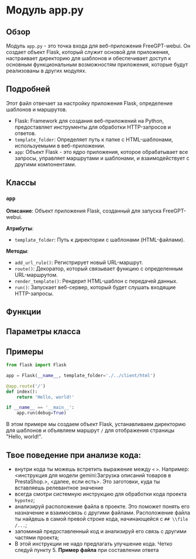 # Модуль app.py

## Обзор

Модуль `app.py` - это точка входа для веб-приложения FreeGPT-webui. Он создает объект Flask, который служит основой для приложения, настраивает директорию для шаблонов и обеспечивает доступ к основным функциональным возможностям приложения, которые будут реализованы в других модулях.

## Подробней

Этот файл отвечает за настройку приложения Flask, определение шаблонов и маршрутов. 

- Flask:  Framework для создания веб-приложений на Python, предоставляет инструменты для обработки HTTP-запросов и ответов.
- `template_folder`: Определяет путь к папке с HTML-шаблонами, используемыми в веб-приложении. 
- `app`: Объект Flask - это ядро приложения, которое обрабатывает все запросы, управляет маршрутами и шаблонами, и взаимодействует с другими компонентами. 


## Классы

### `app`

**Описание**: Объект приложения Flask, созданный для запуска FreeGPT-webui.

**Атрибуты**:

- `template_folder`: Путь к директории с шаблонами (HTML-файлами).

**Методы**:

- `add_url_rule()`: Регистрирует новый URL-маршрут.
- `route()`: Декоратор, который связывает функцию с определенным URL-маршрутом.
- `render_template()`: Рендерит HTML-шаблон с передачей данных.
- `run()`: Запускает веб-сервер, который будет слушать входящие HTTP-запросы.

## Функции

## Параметры класса

## Примеры

```python
from flask import Flask

app = Flask(__name__, template_folder='./../client/html')

@app.route('/')
def index():
    return 'Hello, world!'

if __name__ == '__main__':
    app.run(debug=True)
```

В этом примере мы создаем объект Flask, устанавливаем директорию для шаблонов и объявляем маршрут `/` для отображения страницы "Hello, world!". 

## Твое поведение при анализе кода:
- внутри кода ты можешь встретить выражение между `<` `>`. Например: <инструкция для модели gemini:Загрузка описаний товаров в PrestaShop.>, <далее, если есть>. Это заготовки, куда ты вставляешь релевантное значение
- всегда смотри системную инструкцию для обработки кода проекта `hypotez`;
- анализируй расположение файла в проекте. Это поможет понять его назначение и взаимосвязь с другими файлами. Расположение файла ты найдешь в самой превой строке кода, начинающейся с `## \\file /...`;
- запоминай предоставленный код и анализируй его связь с другими частями проекта;
- В этой инструкции не надо предлагать улучшение кода. Четко следуй пункту 5. **Пример файла** при составлении ответа